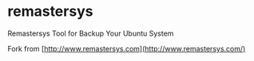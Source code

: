 remastersys
===========

Remastersys Tool for Backup Your Ubuntu System

Fork from [http://www.remastersys.com](http://www.remastersys.com/)

